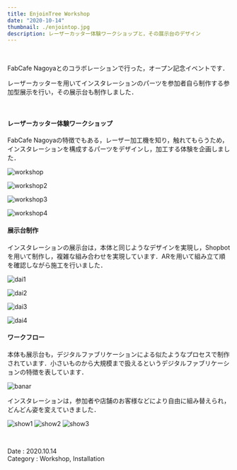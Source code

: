 ```yaml
---
title: EnjoinTree Workshop
date: "2020-10-14"
thumbnail: ./enjointop.jpg
description: レーザーカッター体験ワークショップと，その展示台のデザイン
---
```


<br>

FabCafe Nagoyaとのコラボレーションで行った，オープン記念イベントです．

レーザーカッターを用いてインスタレーションのパーツを参加者自ら制作する参加型展示を行い，その展示台も制作しました．

<br>

#### レーザーカッター体験ワークショップ
FabCafe Nagoyaの特徴でもある，レーザー加工機を知り，触れてもらうため，インスタレーションを構成するパーツをデザインし，加工する体験を企画しました．

![workshop](./workshop1.jpg)

![workshop2](./draw.jpg)

![workshop3](./cut.jpg)

![workshop4](./make1.jpg)

#### 展示台制作
インスタレーションの展示台は，本体と同じようなデザインを実現し，Shopbotを用いて制作し，複雑な組み合わせを実現しています．ARを用いて組み立て順を確認しながら施工を行いました．


![dai1](./parts.png)

![dai2](./dai2.jpg)

![dai3](./dai3.jpg)

![dai4](./dai4.jpg)

#### ワークフロー
本体も展示台も，デジタルファブリケーションによる似たようなプロセスで制作されています．小さいものから大規模まで扱えるというデジタルファブリケーションの特徴を表しています．

![banar](./banar.jpg)

インスタレーションは，参加者や店舗のお客様などにより自由に組み替えられ，どんどん姿を変えていきました．

![show1](./show1.jpg)
![show2](./show2.jpg)
![show3](./show3.jpg)

<br>

Date : 2020.10.14  
Category : Workshop, Installation
